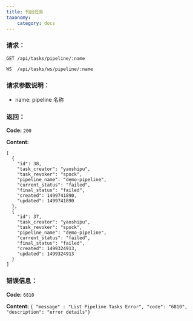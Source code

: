 ```yaml
---
title: 列出任务
taxonomy:
    category: docs
---
```


### 请求：

    GET /api/tasks/pipeline/:name
    
    WS  /api/tasks/ws/pipeline/:name

### 请求参数说明：

- name: pipeline 名称

### 返回：

**Code:** `200`

**Content:** 

```
[
  {
    "id": 38,
    "task_creator": "yaoshipu",
    "task_revoker": "spock",
    "pipeline_name": "demo-pipeline",
    "current_status": "failed",
    "final_status": "failed",
    "created": 1499741890,
    "updated": 1499741890
  },
  {
    "id": 37,
    "task_creator": "yaoshipu",
    "task_revoker": "spock",
    "pipeline_name": "demo-pipeline",
    "current_status": "failed",
    "final_status": "failed",
    "created": 1499324913,
    "updated": 1499324913
  }
]
```	

### 错误信息：

**Code:** `6810`

**Content:** `{ "message" : "List Pipeline Tasks Error", "code": "6810", "description": "error details"}`
